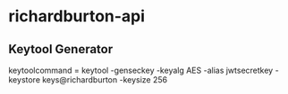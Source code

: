 # richardburton-api

## Keytool Generator

keytoolcommand = keytool -genseckey -keyalg AES -alias jwtsecretkey -keystore keys@richardburton -keysize 256
